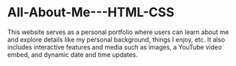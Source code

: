 # All-About-Me---HTML-CSS
This website serves as a personal portfolio where users can learn about me and explore details like my personal background, things I enjoy, etc. It also includes interactive features and media such as images, a YouTube video embed, and dynamic date and time updates.
